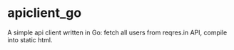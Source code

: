 # apiclient_go
A simple api client written in Go: fetch all users from reqres.in API, compile into static html.
